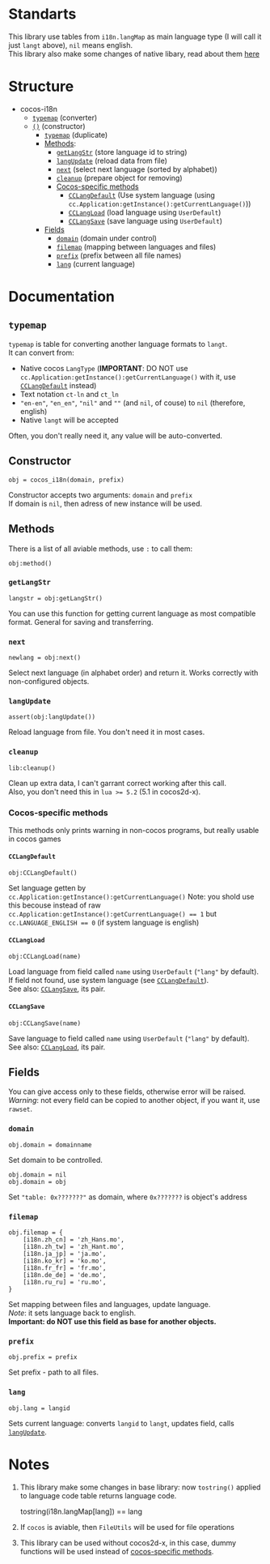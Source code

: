 # Standarts
This library use tables from `i18n.langMap` as main language type (I will call it just `langt` above), `nil` means english.  
This library also make some changes of native libary, read about them [here](#notes)

# Structure
* cocos-i18n
  * [`typemap`](#typemap) (converter)
  * [`()`](#constructor) (constructor)
    * [`typemap`](#typemap) (duplicate)
    * [Methods](#methods):
      * [`getLangStr`](#getLangStr) (store language id to string)
      * [`langUpdate`](#langupdate) (reload data from file)
      * [`next`](#next) (select next language (sorted by alphabet))
      * [`cleanup`](#cleanup) (prepare object for removing)
      * [Cocos-specific methods](#cocosspecific-methods)
        * [`CCLangDefault`](#CCLangDefault) (Use system language (using `cc.Application:getInstance():getCurrentLanguage()`))
        * [`CCLangLoad`](#CCLangLoad) (load language using `UserDefault`)
        * [`CCLangSave`](#CCLangSave) (save language using `UserDefault`)
    * [Fields](#fields)
      * [`domain`](#domain) (domain under control)
      * [`filemap`](#filemap) (mapping between languages and files)
      * [`prefix`](#prefix) (prefix between all file names)
      * [`lang`](#lang) (current language)
      
# Documentation
## `typemap`
`typemap` is table for converting another language formats to `langt`.  
It can convert from:

* Native cocos `LangType` (**IMPORTANT**: DO NOT use `cc.Application:getInstance():getCurrentLanguage()` with it, use [`CCLangDefault`](#CCLangDefault) instead)
* Text notation `ct-ln` and `ct_ln`
* `"en-en"`, `"en_en"`, `"nil"` and  `""` (and `nil`, of couse) to `nil` (therefore, english)
* Native `langt` will be accepted

Often, you don't really need it, any value will be auto-converted.

## Constructor
	obj = cocos_i18n(domain, prefix)
Constructor accepts two arguments: `domain` and `prefix`  
If domain is `nil`, then adress of new instance will be used.  

## Methods
There is a list of all aviable methods, use `:` to call them:

	obj:method()
### `getLangStr`
	langstr = obj:getLangStr()
You can use this function for getting current language as most compatible format. General for saving and transferring.

### `next`
	newlang = obj:next()
Select next language (in alphabet order) and return it. Works correctly with non-configured objects.

### `langUpdate`
	assert(obj:langUpdate())
Reload language from file. You don't need it in most cases.

### `cleanup`
	lib:cleanup()
Clean up extra data, I can't garrant correct working after this call.  
Also, you don't need this in `lua >= 5.2` (5.1 in cocos2d-x).

### Cocos-specific methods
This methods only prints warning in non-cocos programs, but really usable in cocos games

#### `CCLangDefault`
	obj:CCLangDefault()
Set language getten by `cc.Application:getInstance():getCurrentLanguage()`
Note: you shold use this becouse instead of raw `cc.Application:getInstance():getCurrentLanguage() == 1` but `cc.LANGUAGE_ENGLISH == 0` (if system language is english)

#### `CCLangLoad`
	obj:CCLangLoad(name)
Load language from field called `name` using `UserDefault` (`"lang"` by default). If field not found, use system language (see [`CCLangDefault`](#CCLangDefault)).  
See also: [`CCLangSave`](#CCLangSave), its pair.

#### `CCLangSave`
	obj:CCLangSave(name)
Save language to field called `name` using `UserDefault` (`"lang"` by default).  
See also: [`CCLangLoad`](#CCLangLoad), its pair.

## Fields
You can give access only to these fields, otherwise error will be raised.  
*Warning*: not every field can be copied to another object, if you want it, use `rawset`.

### `domain`
	obj.domain = domainname
Set domain to be controlled.

	obj.domain = nil
	obj.domain = obj
Set `"table: 0x???????"` as domain, where `0x???????` is object's address

### `filemap`
	obj.filemap = {
		[i18n.zh_cn] = 'zh_Hans.mo',
		[i18n.zh_tw] = 'zh_Hant.mo',
		[i18n.ja_jp] = 'ja.mo',
		[i18n.ko_kr] = 'ko.mo',
		[i18n.fr_fr] = 'fr.mo',
		[i18n.de_de] = 'de.mo',
		[i18n.ru_ru] = 'ru.mo',
	}
Set mapping between files and languages, update language.  
*Note*: it sets language back to english.  
**Important: do NOT use this field as base for another objects.**

### `prefix`
	obj.prefix = prefix
Set prefix - path to all files.

### `lang`
	obj.lang = langid
Sets current language: converts `langid` to `langt`, updates field, calls [`langUpdate`](#langupdate).

# Notes
1. This library make some changes in base library: now `tostring()` applied to language code table returns language code.

	tostring(i18n.langMap[lang]) == lang
2. If `cocos` is aviable, then `FileUtils` will be used for file operations
3. This library can be used without cocos2d-x, in this case, dummy functions will be used instead of [cocos-specific methods](#cocosspecific-methods).
